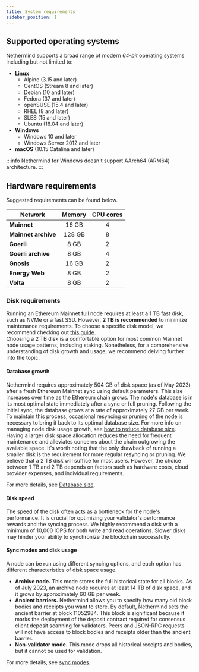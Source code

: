 ```yaml
---
title: System requirements
sidebar_position: 1
---
```


## Supported operating systems

Nethermind supports a broad range of modern _64-bit_ operating systems including but not limited to:

- **Linux**
	- Alpine (3.15 and later)
	- CentOS (Stream 8 and later)
	- Debian (10 and later)
	- Fedora (37 and later)
	- openSUSE (15.4 and later)
	- RHEL (8 and later)
	- SLES (15 and later)
	- Ubuntu (18.04 and later)
- **Windows**
	- Windows 10 and later
	- Windows Server 2012 and later
- **macOS** (10.15 Catalina and later)

:::info
Nethermind for Windows doesn't support AArch64 (ARM64) architecture.
:::

## Hardware requirements

Suggested requirements can be found below.

| Network             | Memory | CPU cores |
|---------------------|:------:|:---------:|
| **Mainnet**         | 16 GB  | 4         |
| **Mainnet archive** | 128 GB | 8         |
| **Goerli**          | 8 GB   | 2         |
| **Goerli archive**  | 8 GB   | 4         |
| **Gnosis**          | 16 GB  | 2         |
| **Energy Web**      | 8 GB   | 2         |
| **Volta**           | 8 GB   | 2         |

### Disk requirements

Running an Ethereum Mainnet full node requires at least a 1 TB fast disk, such as NVMe or a fast SSD. However, **2
TB is recommended** to minimize maintenance requirements. To choose a specific disk model, we recommend
checking out [this guide](https://gist.github.com/yorickdowne/f3a3e79a573bf35767cd002cc977b038#the-good).\
Choosing a 2 TB disk is a comfortable option for most common Mainnet node usage patterns, including staking.
Nonetheless, for a comprehensive understanding of disk growth and usage, we recommend delving further into the topic.

#### Database growth

Nethermind requires approximately 504 GB of disk space (as of May 2023) after a fresh Ethereum Mainnet sync using default parameters. This size increases over time as the Ethereum chain grows. The node's database is in its most optimal state immediately after a sync or full pruning. Following the initial sync, the database grows at a rate of approximately 27 GB per week. To maintain this process, occasional resyncing or pruning of the node is necessary to bring it back to its optimal database size. For more info on managing node disk usage growth, see [how to reduce database size](../fundamentals/database.md#reducing-database-size).\
Having a larger disk space allocation reduces the need for frequent maintenance and alleviates concerns about the chain outgrowing the available space. It's worth noting that the only drawback of running a smaller disk is the requirement for more regular resyncing or pruning. We believe that a 2 TB disk will suffice for most users. However, the choice between 1 TB and 2 TB depends on factors such as hardware costs, cloud provider expenses, and individual requirements.

For more details, see [Database size](../fundamentals/database.md#database-size).

#### Disk speed

The speed of the disk often acts as a bottleneck for the node's performance. It is crucial for optimizing your validator's performance rewards and the syncing process. We highly recommend a disk with a minimum of 10,000 IOPS for both write and read operations. Slower disks may hinder your ability to synchronize the blockchain successfully.

#### Sync modes and disk usage

A node can be run using different syncing options, and each option has different characteristics of disk space usage.

- **Archive node.** This mode stores the full historical state for all blocks. As of July 2023, an archive node requires at least 14 TB of disk space, and it grows by approximately 60 GB per week. 
- **Ancient barriers.** Nethermind allows you to specify how many old block bodies and receipts you want to store. By default, Nethermind sets the ancient barrier at block 11052984. This block is significant because it marks the deployment of the deposit contract required for consensus client deposit scanning for validators. Peers and JSON-RPC requests will not have access to block bodies and receipts older than the ancient barrier.
- **Non-validator mode.** This mode drops all historical receipts and bodies, but it cannot be used for validation.

For more details, see [sync modes](../fundamentals/sync.md).
